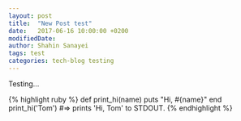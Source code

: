 ```yaml
---
layout: post
title:  "New Post test"
date:   2017-06-16 10:00:00 +0200
modifiedDate: 
author: Shahin Sanayei
tags: test
categories: tech-blog testing
---
```

Testing...

{% highlight ruby %}
def print_hi(name)
  puts "Hi, #{name}"
end
print_hi('Tom')
#=> prints 'Hi, Tom' to STDOUT.
{% endhighlight %}
